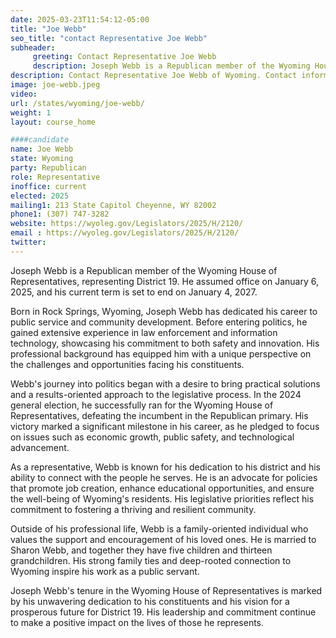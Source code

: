 ```yaml
---
date: 2025-03-23T11:54:12-05:00
title: "Joe Webb"
seo_title: "contact Representative Joe Webb"
subheader:
     greeting: Contact Representative Joe Webb
     description: Joseph Webb is a Republican member of the Wyoming House of Representatives, representing District 19. He assumed office on January 6, 2025, and his current term is set to end on January 4, 2027.
description: Contact Representative Joe Webb of Wyoming. Contact information for Joe Webb includes email address, phone number, and mailing address.
image: joe-webb.jpeg
video:
url: /states/wyoming/joe-webb/
weight: 1
layout: course_home

####candidate
name: Joe Webb
state: Wyoming
party: Republican
role: Representative
inoffice: current
elected: 2025
mailing1: 213 State Capitol Cheyenne, WY 82002 
phone1: (307) 747-3282
website: https://wyoleg.gov/Legislators/2025/H/2120/
email : https://wyoleg.gov/Legislators/2025/H/2120/
twitter: 
---
```

Joseph Webb is a Republican member of the Wyoming House of Representatives, representing District 19. He assumed office on January 6, 2025, and his current term is set to end on January 4, 2027.

Born in Rock Springs, Wyoming, Joseph Webb has dedicated his career to public service and community development. Before entering politics, he gained extensive experience in law enforcement and information technology, showcasing his commitment to both safety and innovation. His professional background has equipped him with a unique perspective on the challenges and opportunities facing his constituents.

Webb's journey into politics began with a desire to bring practical solutions and a results-oriented approach to the legislative process. In the 2024 general election, he successfully ran for the Wyoming House of Representatives, defeating the incumbent in the Republican primary. His victory marked a significant milestone in his career, as he pledged to focus on issues such as economic growth, public safety, and technological advancement.

As a representative, Webb is known for his dedication to his district and his ability to connect with the people he serves. He is an advocate for policies that promote job creation, enhance educational opportunities, and ensure the well-being of Wyoming's residents. His legislative priorities reflect his commitment to fostering a thriving and resilient community.

Outside of his professional life, Webb is a family-oriented individual who values the support and encouragement of his loved ones. He is married to Sharon Webb, and together they have five children and thirteen grandchildren. His strong family ties and deep-rooted connection to Wyoming inspire his work as a public servant.

Joseph Webb's tenure in the Wyoming House of Representatives is marked by his unwavering dedication to his constituents and his vision for a prosperous future for District 19. His leadership and commitment continue to make a positive impact on the lives of those he represents.
